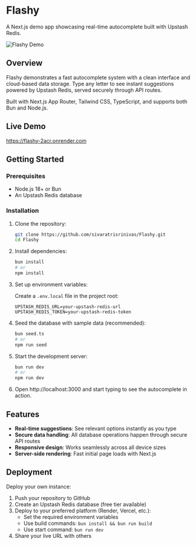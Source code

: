 # Flashy

A Next.js demo app showcasing real-time autocomplete built with Upstash Redis.

![Flashy Demo](https://github.com/user-attachments/assets/9b777680-f5f7-47c1-b702-69c1ab63e081)

## Overview

Flashy demonstrates a fast autocomplete system with a clean interface and cloud-based data storage. Type any letter to see instant suggestions powered by Upstash Redis, served securely through API routes.

Built with Next.js App Router, Tailwind CSS, TypeScript, and supports both Bun and Node.js.

## Live Demo

https://flashy-2acr.onrender.com

## Getting Started

### Prerequisites

- Node.js 18+ or Bun
- An Upstash Redis database

### Installation

1. Clone the repository:
   ```bash
   git clone https://github.com/sivaratrisrinivas/Flashy.git
   cd Flashy
   ```

2. Install dependencies:
   ```bash
   bun install
   # or
   npm install
   ```

3. Set up environment variables:
   
   Create a `.env.local` file in the project root:
   ```env
   UPSTASH_REDIS_URL=your-upstash-redis-url
   UPSTASH_REDIS_TOKEN=your-upstash-redis-token
   ```

4. Seed the database with sample data (recommended):
   ```bash
   bun seed.ts
   # or
   npm run seed
   ```

5. Start the development server:
   ```bash
   bun run dev
   # or
   npm run dev
   ```

6. Open http://localhost:3000 and start typing to see the autocomplete in action.

## Features

- **Real-time suggestions**: See relevant options instantly as you type
- **Secure data handling**: All database operations happen through secure API routes
- **Responsive design**: Works seamlessly across all device sizes
- **Server-side rendering**: Fast initial page loads with Next.js

## Deployment

Deploy your own instance:

1. Push your repository to GitHub
2. Create an Upstash Redis database (free tier available)
3. Deploy to your preferred platform (Render, Vercel, etc.):
   - Set the required environment variables
   - Use build commands: `bun install && bun run build`
   - Use start command: `bun run dev`
4. Share your live URL with others
